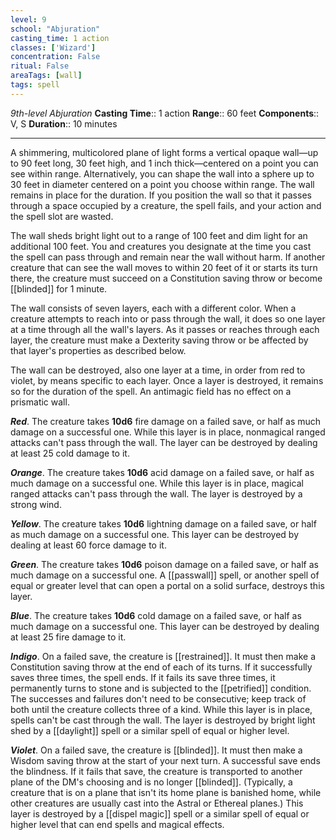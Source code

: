 ```yaml
---
level: 9
school: "Abjuration"
casting_time: 1 action
classes: ['Wizard']
concentration: False
ritual: False
areaTags: [wall]
tags: spell
---
```


_9th-level Abjuration_
**Casting Time**:: 1 action
**Range**:: 60 feet
**Components**:: V, S
**Duration**:: 10 minutes

---

A shimmering, multicolored plane of light forms a vertical opaque wall—up to 90 feet long, 30 feet high, and 1 inch thick—centered on a point you can see within range. Alternatively, you can shape the wall into a sphere up to 30 feet in diameter centered on a point you choose within range. The wall remains in place for the duration. If you position the wall so that it passes through a space occupied by a creature, the spell fails, and your action and the spell slot are wasted.

The wall sheds bright light out to a range of 100 feet and dim light for an additional 100 feet. You and creatures you designate at the time you cast the spell can pass through and remain near the wall without harm. If another creature that can see the wall moves to within 20 feet of it or starts its turn there, the creature must succeed on a Constitution saving throw or become [[blinded]] for 1 minute.

The wall consists of seven layers, each with a different color. When a creature attempts to reach into or pass through the wall, it does so one layer at a time through all the wall's layers. As it passes or reaches through each layer, the creature must make a Dexterity saving throw or be affected by that layer's properties as described below.

The wall can be destroyed, also one layer at a time, in order from red to violet, by means specific to each layer. Once a layer is destroyed, it remains so for the duration of the spell. An antimagic field has no effect on a prismatic wall.


**_Red_**. The creature takes **10d6** fire damage on a failed save, or half as much damage on a successful one. While this layer is in place, nonmagical ranged attacks can't pass through the wall. The layer can be destroyed by dealing at least 25 cold damage to it.

**_Orange_**. The creature takes **10d6** acid damage on a failed save, or half as much damage on a successful one. While this layer is in place, magical ranged attacks can't pass through the wall. The layer is destroyed by a strong wind.

**_Yellow_**. The creature takes **10d6** lightning damage on a failed save, or half as much damage on a successful one. This layer can be destroyed by dealing at least 60 force damage to it.

**_Green_**. The creature takes **10d6** poison damage on a failed save, or half as much damage on a successful one. A [[passwall]] spell, or another spell of equal or greater level that can open a portal on a solid surface, destroys this layer.

**_Blue_**. The creature takes **10d6** cold damage on a failed save, or half as much damage on a successful one. This layer can be destroyed by dealing at least 25 fire damage to it.

**_Indigo_**. On a failed save, the creature is [[restrained]]. It must then make a Constitution saving throw at the end of each of its turns. If it successfully saves three times, the spell ends. If it fails its save three times, it permanently turns to stone and is subjected to the [[petrified]] condition. The successes and failures don't need to be consecutive; keep track of both until the creature collects three of a kind.
While this layer is in place, spells can't be cast through the wall. The layer is destroyed by bright light shed by a [[daylight]] spell or a similar spell of equal or higher level.

**_Violet_**. On a failed save, the creature is [[blinded]]. It must then make a Wisdom saving throw at the start of your next turn. A successful save ends the blindness. If it fails that save, the creature is transported to another plane of the DM's choosing and is no longer [[blinded]]. (Typically, a creature that is on a plane that isn't its home plane is banished home, while other creatures are usually cast into the Astral or Ethereal planes.) This layer is destroyed by a [[dispel magic]] spell or a similar spell of equal or higher level that can end spells and magical effects.


